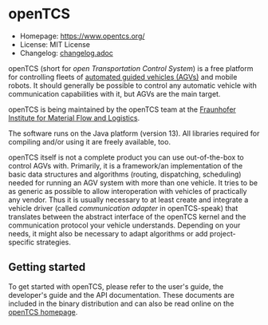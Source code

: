 # openTCS

* Homepage: https://www.opentcs.org/
* License: MIT License
* Changelog: [changelog.adoc](./openTCS-Documentation/src/docs/release-notes/changelog.adoc)

openTCS (short for _open Transportation Control System_) is a free platform for controlling fleets of [automated guided vehicles (AGVs)](https://en.wikipedia.org/wiki/Automated_guided_vehicle) and mobile robots.
It should generally be possible to control any automatic vehicle with communication capabilities with it, but AGVs are the main target.

openTCS is being maintained by the openTCS team at the [Fraunhofer Institute for Material Flow and Logistics](https://www.iml.fraunhofer.de/).

The software runs on the Java platform (version 13).
All libraries required for compiling and/or using it are freely available, too.

openTCS itself is not a complete product you can use out-of-the-box to control AGVs with.
Primarily, it is a framework/an implementation of the basic data structures and algorithms (routing, dispatching, scheduling) needed for running an AGV system with more than one vehicle.
It tries to be as generic as possible to allow interoperation with vehicles of practically any vendor.
Thus it is usually necessary to at least create and integrate a vehicle driver (called _communication adapter_ in openTCS-speak) that translates between the abstract interface of the openTCS kernel and the communication protocol your vehicle understands.
Depending on your needs, it might also be necessary to adapt algorithms or add project-specific strategies.

## Getting started

To get started with openTCS, please refer to the user's guide, the developer's guide and the API documentation.
These documents are included in the binary distribution and can also be read online on the [openTCS homepage](https://www.opentcs.org/).
